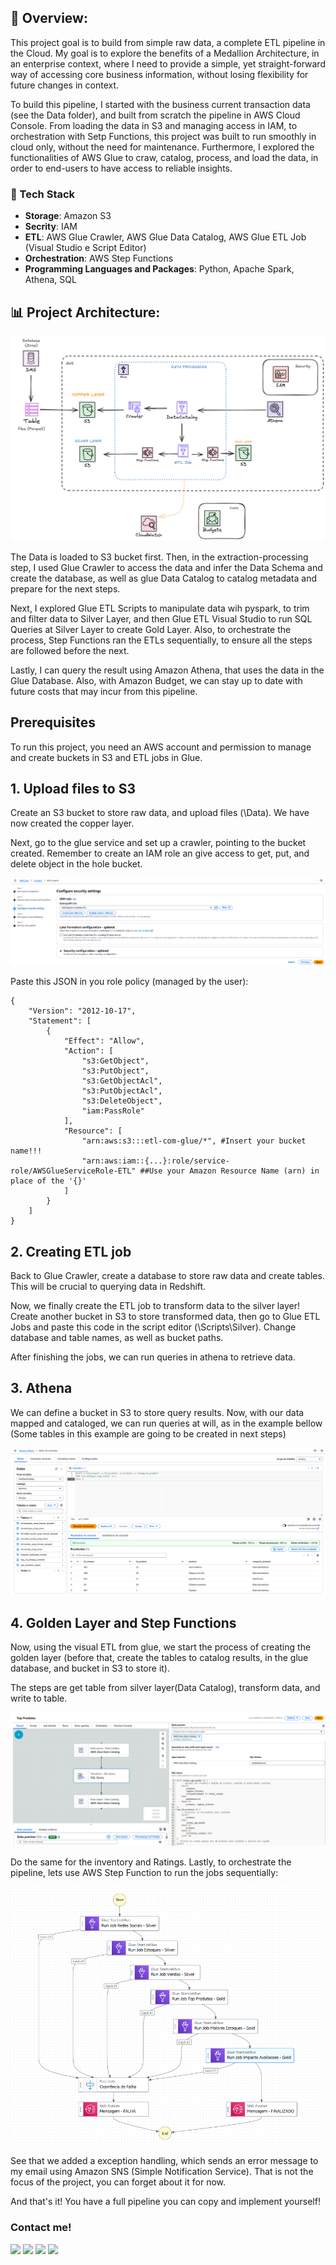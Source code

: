 ## 🎯 Overview:
This project goal is to build from simple raw data, a complete ETL pipeline in the Cloud. My goal is to explore the benefits of a Medallion Architecture, in an enterprise context, where I need to provide a simple, yet straight-forward way of accessing core business information, without losing flexibility for future changes in context.

To build this pipeline, I started with the business current transaction data (see the Data folder), and built from scratch the pipeline in AWS Cloud Console. From loading the data in S3 and managing access in IAM, to orchestration with Setp Functions, this project was built to run smoothly in cloud only, without the need for maintenance. Furthermore, I explored the functionalities of AWS Glue to craw, catalog, process, and load the data, in order to end-users to have access to reliable insights.

### 🔧 Tech Stack
- **Storage**: Amazon S3 
- **Secrity**: IAM
- **ETL**: AWS Glue Crawler, AWS Glue Data Catalog, AWS Glue ETL Job (Visual Studio e Script Editor)
- **Orchestration**: AWS Step Functions
- **Programming Languages and Packages**: Python, Apache Spark, Athena, SQL

## 📊 Project Architecture:

![Architecture image](Assets/Pipeline-Architecture.png)

The Data is loaded to S3 bucket first. Then, in the extraction-processing step, I used Glue Crawler to access the data and infer the Data Schema and create the database, as well as glue Data Catalog to catalog metadata and prepare for the next steps. 

Next, I explored Glue ETL Scripts to manipulate data wih pyspark, to trim and filter data to Silver Layer, and then Glue ETL Visual Studio to run SQL Queries at Silver Layer to create Gold Layer. Also, to orchestrate the process, Step Functions ran the ETLs sequentially, to ensure all the steps are followed before the next.

Lastly, I can query the result using Amazon Athena, that uses the data in the Glue Database. Also, with Amazon Budget, we can stay up to date with future costs that may incur from this pipeline.


## Prerequisites

To run this project, you need an AWS account and permission to manage and create buckets in S3 and ETL jobs in Glue. 


## 1. Upload files to S3


Create an S3 bucket to store raw data, and upload files (\Data). We have now created the copper layer. 

Next, go to the glue service and set up a crawler, pointing to the bucket created. Remember to create an IAM role an give access to get, put, and delete object in the hole bucket.

![Crawler config image](Assets/Create-IAM-role.png)

Paste this JSON in you role policy (managed by the user):
```
{
    "Version": "2012-10-17",
    "Statement": [
        {
            "Effect": "Allow",
            "Action": [
                "s3:GetObject",
                "s3:PutObject",
                "s3:GetObjectAcl",
                "s3:PutObjectAcl",
                "s3:DeleteObject",
                "iam:PassRole"
            ],
            "Resource": [
                "arn:aws:s3:::etl-com-glue/*", #Insert your bucket name!!!
                "arn:aws:iam::{...}:role/service-role/AWSGlueServiceRole-ETL" ##Use your Amazon Resource Name (arn) in place of the '{}'
            ]
        }
    ]
}
```

## 2. Creating ETL job

Back to Glue Crawler, create a database to store raw data and create tables. This will be crucial to querying data in Redshift. 

Now, we finally create the ETL job to transform data to the silver layer! Create another bucket in S3 to store transformed data, then go to Glue ETL Jobs and paste this code in the script editor (\Scripts\Silver). Change database and table names, as well as bucket paths.

After finishing the jobs, we can run queries in athena to retrieve data.

## 3. Athena

We can define a bucket in S3 to store query results. Now, with our data mapped and cataloged, we can run queries at will, as in the example bellow (Some tables in this example are going to be created in next steps)

![Athena first impression image](Assets/Athena.png)

## 4. Golden Layer and Step Functions

Now, using the visual ETL from glue, we start the process of creating the golden layer (before that, create the tables to catalog results, in the glue database, and bucket in S3 to store it).

The steps are get table from silver layer(Data Catalog), transform data, and write to table.

![Visual ETL](Assets/Visual-ETL-Preview.png)

Do the same for the inventory and Ratings. Lastly, to orchestrate the pipeline, lets use AWS Step Function to run the jobs sequentially:

![Step Function](Assets/Step-function.png)

See that we added a exception handling, which sends an error message to my email using Amazon SNS (Simple Notification Service). That is not the focus of the project, you can forget about it for now.

And that's it! You have a full pipeline you can copy and implement yourself!

### Contact me!
<div> 
  <a href="https://www.linkedin.com/in/daniel-iglesias-melo/" target="_blank"><img src="https://img.shields.io/badge/-LinkedIn-%230077B5?style=for-the-badge&logo=linkedin&logoColor=white" target="_blank"></a> 
 	<a href="https://wa.me/5581989017459" target="_blank"><img src="https://img.shields.io/badge/WhatsApp-25D366?style=for-the-badge&logo=whatsapp&logoColor=white" target="_blank"></a>
 <a href= https://discordapp.com/channels/@me/1119691506735906826/" target="_blank"><img src="https://img.shields.io/badge/Discord-7289DA?style=for-the-badge&logo=discord&logoColor=white" target="_blank"></a> 
  <a href = "mailto:daniel.iglesiascm@gmail.com"><img src="https://img.shields.io/badge/-Gmail-%23333?style=for-the-badge&logo=gmail&logoColor=red" target="_blank"></a>
</div>